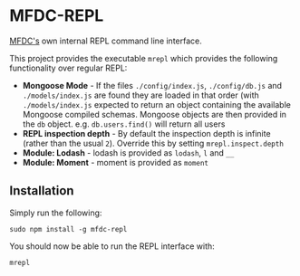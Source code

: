 MFDC-REPL
=========
[MFDC's](http://mfdc.biz) own internal REPL command line interface.


This project provides the executable `mrepl` which provides the following functionality over regular REPL:

* **Mongoose Mode** - If the files `./config/index.js`, `./config/db.js` and `./models/index.js` are found they are loaded in that order (with `./models/index.js` expected to return an object containing the available Mongoose compiled schemas. Mongoose objects are then provided in the `db` object. e.g. `db.users.find()` will return all users
* **REPL inspection depth** - By default the inspection depth is infinite (rather than the usual `2`). Override this by setting `mrepl.inspect.depth`
* **Module: Lodash** - lodash is provided as `lodash`, `l` and `__`
* **Module: Moment** - moment is provided as `moment`


Installation
------------
Simply run the following:

	sudo npm install -g mfdc-repl

You should now be able to run the REPL interface with:

	mrepl
